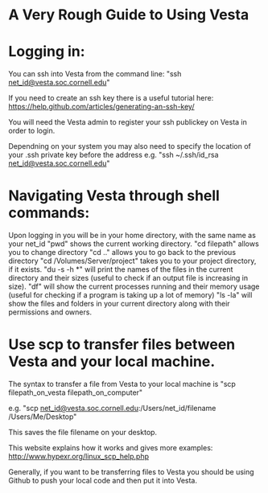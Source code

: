 # A Very Rough Guide to Using Vesta

# Logging in:

You can ssh into Vesta from the command line:
"ssh net_id@vesta.soc.cornell.edu"

If you need to create an ssh key there is a useful tutorial here: https://help.github.com/articles/generating-an-ssh-key/

You will need the Vesta admin to register your ssh publickey on Vesta in order to login.

Dependning on your system you may also need to specify the location of your .ssh private key before the address
e.g. "ssh ~/.ssh/id_rsa net_id@vesta.soc.cornell.edu"

# Navigating Vesta through shell commands:

Upon logging in you will be in your home directory, with the same name as your net_id
"pwd" shows the current working directory. 
"cd filepath" allows you to change directory
"cd .." allows you to go back to the previous directory
"cd /Volumes/Server/project" takes you to your project directory, if it exists.
"du -s -h *" will print the names of the files in the current directory and their sizes (useful to check if an output file is increasing in size).
"df" will show the current processes running and their memory usage (useful for checking if a program is taking up a lot of memory)
"ls -la" will show the files and folders in your current directory along with their permissions and owners.

# Use scp to transfer files between Vesta and your local machine.

The syntax to transfer a file from Vesta to your local machine is "scp filepath_on_vesta filepath_on_computer"

e.g. "scp net_id@vesta.soc.cornell.edu:/Users/net_id/filename /Users/Me/Desktop"

This saves the file filename on your desktop. 

This website explains how it works and gives more examples: http://www.hypexr.org/linux_scp_help.php 

Generally, if you want to be transferring files to Vesta you should be using Github to push your local code
and then put it into Vesta.
